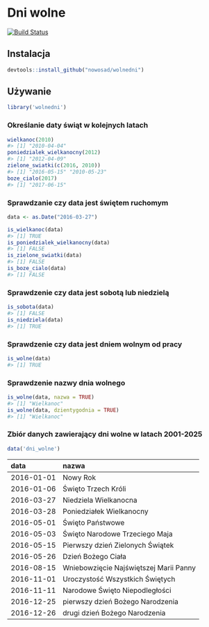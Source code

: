 <!-- README.md is generated from README.Rmd. Please edit that file -->
Dni wolne
=========

[![Build Status](https://travis-ci.org/Nowosad/wolnedni.png?branch=master)](https://travis-ci.org/Nowosad/wolnedni)

Instalacja
----------

``` r
devtools::install_github("nowosad/wolnedni")
```

Używanie
--------

``` r
library('wolnedni')
```

### Określanie daty świąt w kolejnych latach

``` r
wielkanoc(2010)
#> [1] "2010-04-04"
poniedzialek_wielkanocny(2012)
#> [1] "2012-04-09"
zielone_swiatki(c(2016, 2010))
#> [1] "2016-05-15" "2010-05-23"
boze_cialo(2017)
#> [1] "2017-06-15"
```

### Sprawdzanie czy data jest świętem ruchomym

``` r
data <- as.Date("2016-03-27")

is_wielkanoc(data)
#> [1] TRUE
is_poniedzialek_wielkanocny(data)
#> [1] FALSE
is_zielone_swiatki(data)
#> [1] FALSE
is_boze_cialo(data)
#> [1] FALSE
```

### Sprawdzenie czy data jest sobotą lub niedzielą

``` r
is_sobota(data)
#> [1] FALSE
is_niedziela(data)
#> [1] TRUE
```

### Sprawdzenie czy data jest dniem wolnym od pracy

``` r
is_wolne(data)
#> [1] TRUE
```

### Sprawdzenie nazwy dnia wolnego

``` r
is_wolne(data, nazwa = TRUE)
#> [1] "Wielkanoc"
is_wolne(data, dzientygodnia = TRUE)
#> [1] "Wielkanoc"
```

### Zbiór danych zawierający dni wolne w latach 2001-2025

``` r
data('dni_wolne')
```

| data       | nazwa                                  |
|:-----------|:---------------------------------------|
| 2016-01-01 | Nowy Rok                               |
| 2016-01-06 | Święto Trzech Króli                    |
| 2016-03-27 | Niedziela Wielkanocna                  |
| 2016-03-28 | Poniedziałek Wielkanocny               |
| 2016-05-01 | Święto Państwowe                       |
| 2016-05-03 | Święto Narodowe Trzeciego Maja         |
| 2016-05-15 | Pierwszy dzień Zielonych Świątek       |
| 2016-05-26 | Dzień Bożego Ciała                     |
| 2016-08-15 | Wniebowzięcie Najświętszej Marii Panny |
| 2016-11-01 | Uroczystość Wszystkich Świętych        |
| 2016-11-11 | Narodowe Święto Niepodległości         |
| 2016-12-25 | pierwszy dzień Bożego Narodzenia       |
| 2016-12-26 | drugi dzień Bożego Narodzenia          |
